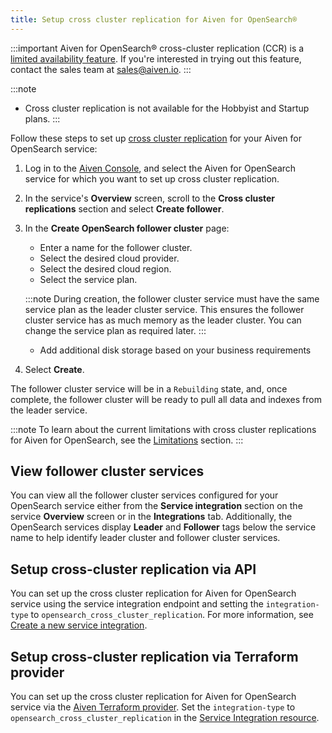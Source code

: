 ```yaml
---
title: Setup cross cluster replication for Aiven for OpenSearch®
---
```


:::important
Aiven for OpenSearch® cross-cluster replication (CCR) is a
[limited availability feature](/docs/platform/concepts/beta_services). If you\'re interested in trying out this feature, contact
the sales team at [sales@aiven.io](mailto:sales@aiven.io).
:::

:::note
-   Cross cluster replication is not available for the Hobbyist and
    Startup plans.
:::

Follow these steps to set up
[cross cluster replication](/docs/products/opensearch/concepts/cross-cluster-replication-opensearch) for your Aiven for OpenSearch service:

1.  Log in to the [Aiven Console](https://console.aiven.io/), and select
    the Aiven for OpenSearch service for which you want to set up cross
    cluster replication.

2.  In the service\'s **Overview** screen, scroll to the **Cross cluster
    replications** section and select **Create follower**.

3.  In the **Create OpenSearch follower cluster** page:

    -   Enter a name for the follower cluster.
    -   Select the desired cloud provider.
    -   Select the desired cloud region.
    -   Select the service plan.

    :::note
    During creation, the follower cluster service must have the same
    service plan as the leader cluster service. This ensures the
    follower cluster service has as much memory as the leader cluster.
    You can change the service plan as required later.
    :::

    -   Add additional disk storage based on your business requirements

4.  Select **Create**.

The follower cluster service will be in a `Rebuilding` state, and, once
complete, the follower cluster will be ready to pull all data and
indexes from the leader service.

:::note
To learn about the current limitations with cross cluster replications
for Aiven for OpenSearch, see the
[Limitations](/docs/products/opensearch/concepts/cross-cluster-replication-opensearch#ccr-limitatons) section.
:::

## View follower cluster services

You can view all the follower cluster services configured for your
OpenSearch service either from the **Service integration** section on
the service **Overview** screen or in the **Integrations** tab.
Additionally, the OpenSearch services display **Leader** and
**Follower** tags below the service name to help identify leader cluster
and follower cluster services.

## Setup cross-cluster replication via API

You can set up the cross cluster replication for Aiven for OpenSearch
service using the service integration endpoint and setting the
`integration-type` to `opensearch_cross_cluster_replication`. For more
information, see [Create a new service
integration](https://api.aiven.io/doc/#tag/Service_Integrations).

## Setup cross-cluster replication via Terraform provider

You can set up the cross cluster replication for Aiven for OpenSearch
service via the
[Aiven Terraform provider](/docs/tools/terraform). Set the `integration-type` to
`opensearch_cross_cluster_replication` in the [Service Integration
resource](https://registry.terraform.io/providers/aiven/aiven/latest/docs/resources/service_integration).
